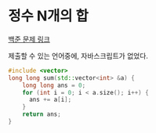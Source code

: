 # 정수 N개의 합

[백준 문제 링크](https://www.acmicpc.net/problem/15596)

제출할 수 있는 언어중에, 자바스크립트가 없었다.

```c++
#include <vector>
long long sum(std::vector<int> &a) {
	long long ans = 0;
    for (int i = 0; i < a.size(); i++) {
	  ans += a[i];
    }
	return ans;
}
```
